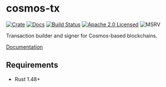 # cosmos-tx

[![Crate][crate-image]][crate-link]
[![Docs][docs-image]][docs-link]
[![Build Status][build-image]][build-link]
[![Apache 2.0 Licensed][license-image]][license-link]
![MSRV][rustc-image]

Transaction builder and signer for Cosmos-based blockchains.

[Documentation][docs-link]

## Requirements

- Rust 1.48+

[//]: # "badges"
[crate-image]: https://img.shields.io/crates/v/cosmos-tx.svg
[crate-link]: https://crates.io/crates/cosmos-tx
[docs-image]: https://docs.rs/cosmos-tx/badge.svg
[docs-link]: https://docs.rs/cosmos-tx/
[build-image]: https://github.com/cosmos/cosmos-rust/workflows/Rust/badge.svg
[build-link]: https://github.com/cosmos/cosmos-rust/actions?query=workflow%3ARust
[license-image]: https://img.shields.io/badge/license-Apache2.0-blue.svg
[license-link]: https://github.com/cosmos/cosmos-rust/blob/master/LICENSE
[rustc-image]: https://img.shields.io/badge/rustc-1.48+-blue.svg
